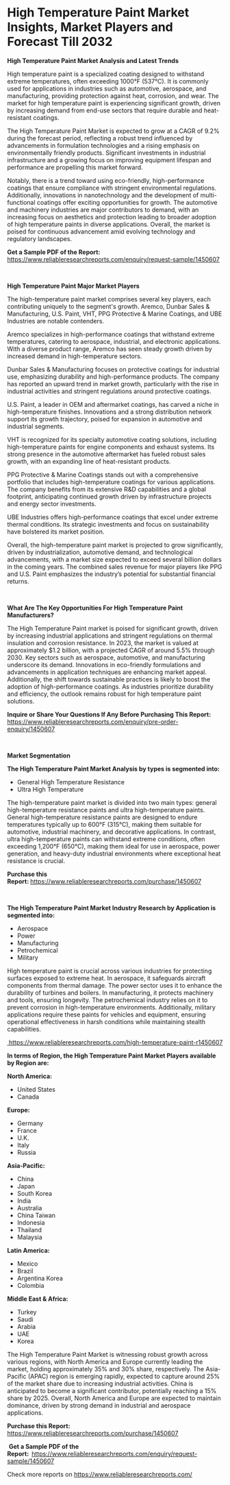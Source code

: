 <p><h1>High Temperature Paint Market Insights, Market Players and Forecast Till 2032</h1></p><p><strong>High Temperature Paint Market Analysis and Latest Trends</strong></p>
<p><p>High temperature paint is a specialized coating designed to withstand extreme temperatures, often exceeding 1000°F (537°C). It is commonly used for applications in industries such as automotive, aerospace, and manufacturing, providing protection against heat, corrosion, and wear. The market for high temperature paint is experiencing significant growth, driven by increasing demand from end-use sectors that require durable and heat-resistant coatings.</p><p>The High Temperature Paint Market is expected to grow at a CAGR of 9.2% during the forecast period, reflecting a robust trend influenced by advancements in formulation technologies and a rising emphasis on environmentally friendly products. Significant investments in industrial infrastructure and a growing focus on improving equipment lifespan and performance are propelling this market forward.</p><p>Notably, there is a trend toward using eco-friendly, high-performance coatings that ensure compliance with stringent environmental regulations. Additionally, innovations in nanotechnology and the development of multi-functional coatings offer exciting opportunities for growth. The automotive and machinery industries are major contributors to demand, with an increasing focus on aesthetics and protection leading to broader adoption of high temperature paints in diverse applications. Overall, the market is poised for continuous advancement amid evolving technology and regulatory landscapes.</p></p>
<p><strong>Get a Sample PDF of the Report:&nbsp;</strong> <a href="https://www.reliableresearchreports.com/enquiry/request-sample/1450607?utm_campaign=2141&utm_medium=2&utm_source=Github&utm_content=ia&utm_term=30012025&utm_id=high-temperature-paint">https://www.reliableresearchreports.com/enquiry/request-sample/1450607</a></p>
<p>&nbsp;</p>
<p><strong>High Temperature Paint Major Market Players</strong></p>
<p><p>The high-temperature paint market comprises several key players, each contributing uniquely to the segment's growth. Aremco, Dunbar Sales & Manufacturing, U.S. Paint, VHT, PPG Protective & Marine Coatings, and UBE Industries are notable contenders. </p><p>Aremco specializes in high-performance coatings that withstand extreme temperatures, catering to aerospace, industrial, and electronic applications. With a diverse product range, Aremco has seen steady growth driven by increased demand in high-temperature sectors.</p><p>Dunbar Sales & Manufacturing focuses on protective coatings for industrial use, emphasizing durability and high-performance products. The company has reported an upward trend in market growth, particularly with the rise in industrial activities and stringent regulations around protective coatings.</p><p>U.S. Paint, a leader in OEM and aftermarket coatings, has carved a niche in high-temperature finishes. Innovations and a strong distribution network support its growth trajectory, poised for expansion in automotive and industrial segments.</p><p>VHT is recognized for its specialty automotive coating solutions, including high-temperature paints for engine components and exhaust systems. Its strong presence in the automotive aftermarket has fueled robust sales growth, with an expanding line of heat-resistant products.</p><p>PPG Protective & Marine Coatings stands out with a comprehensive portfolio that includes high-temperature coatings for various applications. The company benefits from its extensive R&D capabilities and a global footprint, anticipating continued growth driven by infrastructure projects and energy sector investments.</p><p>UBE Industries offers high-performance coatings that excel under extreme thermal conditions. Its strategic investments and focus on sustainability have bolstered its market position. </p><p>Overall, the high-temperature paint market is projected to grow significantly, driven by industrialization, automotive demand, and technological advancements, with a market size expected to exceed several billion dollars in the coming years. The combined sales revenue for major players like PPG and U.S. Paint emphasizes the industry’s potential for substantial financial returns.</p></p>
<p>&nbsp;</p>
<p><strong>What Are The Key Opportunities For High Temperature Paint Manufacturers?</strong></p>
<p><p>The High Temperature Paint market is poised for significant growth, driven by increasing industrial applications and stringent regulations on thermal insulation and corrosion resistance. In 2023, the market is valued at approximately $1.2 billion, with a projected CAGR of around 5.5% through 2030. Key sectors such as aerospace, automotive, and manufacturing underscore its demand. Innovations in eco-friendly formulations and advancements in application techniques are enhancing market appeal. Additionally, the shift towards sustainable practices is likely to boost the adoption of high-performance coatings. As industries prioritize durability and efficiency, the outlook remains robust for high temperature paint solutions.</p></p>
<p><strong>Inquire or Share Your Questions If Any Before Purchasing This Report:</strong> <a href="https://www.reliableresearchreports.com/enquiry/pre-order-enquiry/1450607?utm_campaign=2141&utm_medium=2&utm_source=Github&utm_content=ia&utm_term=30012025&utm_id=high-temperature-paint">https://www.reliableresearchreports.com/enquiry/pre-order-enquiry/1450607</a></p>
<p>&nbsp;</p>
<p><strong>Market Segmentation</strong></p>
<p><strong>The High Temperature Paint Market Analysis by types is segmented into:</strong></p>
<p><ul><li>General High Temperature Resistance</li><li>Ultra High Temperature</li></ul></p>
<p><p>The high-temperature paint market is divided into two main types: general high-temperature resistance paints and ultra high-temperature paints. General high-temperature resistance paints are designed to endure temperatures typically up to 600°F (315°C), making them suitable for automotive, industrial machinery, and decorative applications. In contrast, ultra high-temperature paints can withstand extreme conditions, often exceeding 1,200°F (650°C), making them ideal for use in aerospace, power generation, and heavy-duty industrial environments where exceptional heat resistance is crucial.</p></p>
<p><strong>Purchase this Report:&nbsp;</strong><a href="https://www.reliableresearchreports.com/purchase/1450607?utm_campaign=2141&utm_medium=2&utm_source=Github&utm_content=ia&utm_term=30012025&utm_id=high-temperature-paint">https://www.reliableresearchreports.com/purchase/1450607</a></p>
<p>&nbsp;</p>
<p><strong>The High Temperature Paint Market Industry Research by Application is segmented into:</strong></p>
<p><ul><li>Aerospace</li><li>Power</li><li>Manufacturing</li><li>Petrochemical</li><li>Military</li></ul></p>
<p><p>High temperature paint is crucial across various industries for protecting surfaces exposed to extreme heat. In aerospace, it safeguards aircraft components from thermal damage. The power sector uses it to enhance the durability of turbines and boilers. In manufacturing, it protects machinery and tools, ensuring longevity. The petrochemical industry relies on it to prevent corrosion in high-temperature environments. Additionally, military applications require these paints for vehicles and equipment, ensuring operational effectiveness in harsh conditions while maintaining stealth capabilities.</p></p>
<p><a href="https://www.reliableresearchreports.com/high-temperature-paint-r1450607?utm_campaign=2141&utm_medium=2&utm_source=Github&utm_content=ia&utm_term=30012025&utm_id=high-temperature-paint">&nbsp;https://www.reliableresearchreports.com/high-temperature-paint-r1450607</a></p>
<p><strong>In terms of Region, the High Temperature Paint Market Players available by Region are:</strong></p>
<p>
    <p> <strong> North America: </strong>
        <ul>
            <li>United States</li>
            <li>Canada</li>
        </ul>
        </p> 
    <p> <strong> Europe: </strong>
        <ul>
            <li>Germany</li>
            <li>France</li>
            <li>U.K.</li>
            <li>Italy</li>
            <li>Russia</li>
        </ul>
        </p> 
    <p> <strong> Asia-Pacific: </strong>
        <ul>
            <li>China</li>
            <li>Japan</li>
            <li>South Korea</li>
            <li>India</li>
            <li>Australia</li>
            <li>China Taiwan</li>
            <li>Indonesia</li>
            <li>Thailand</li>
            <li>Malaysia</li>
        </ul>
        </p> 
    <p> <strong> Latin America: </strong>
        <ul>
            <li>Mexico</li>
            <li>Brazil</li>
            <li>Argentina Korea</li>
            <li>Colombia</li>
        </ul>
        </p> 
    <p> <strong> Middle East & Africa: </strong>
        <ul>
            <li>Turkey</li>
            <li>Saudi</li>
            <li>Arabia</li>
            <li>UAE</li>
            <li>Korea</li>
        </ul>
    </p>
    </p>
<p><p>The High Temperature Paint Market is witnessing robust growth across various regions, with North America and Europe currently leading the market, holding approximately 35% and 30% share, respectively. The Asia-Pacific (APAC) region is emerging rapidly, expected to capture around 25% of the market share due to increasing industrial activities. China is anticipated to become a significant contributor, potentially reaching a 15% share by 2025. Overall, North America and Europe are expected to maintain dominance, driven by strong demand in industrial and aerospace applications.</p></p>
<p><strong>Purchase this Report: </strong><a href="https://www.reliableresearchreports.com/purchase/1450607?utm_campaign=2141&utm_medium=2&utm_source=Github&utm_content=ia&utm_term=30012025&utm_id=high-temperature-paint">https://www.reliableresearchreports.com/purchase/1450607</a></p>
<p>&nbsp;<strong>Get a Sample PDF of the Report:&nbsp;&nbsp;</strong><a href="https://www.reliableresearchreports.com/enquiry/request-sample/1450607?utm_campaign=2141&utm_medium=2&utm_source=Github&utm_content=ia&utm_term=30012025&utm_id=high-temperature-paint">https://www.reliableresearchreports.com/enquiry/request-sample/1450607</a></p>
<p><strong></strong></p>
<p>Check more reports on <a href="https://www.reliableresearchreports.com/?utm_campaign=2141&utm_medium=2&utm_source=Github&utm_content=ia&utm_term=30012025&utm_id=high-temperature-paint">https://www.reliableresearchreports.com/</a></p>